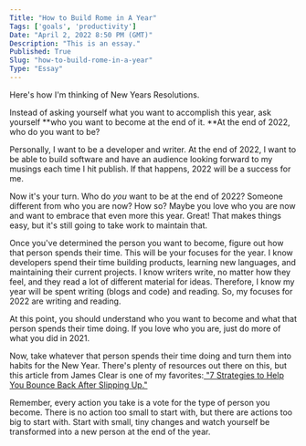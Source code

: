 ```yaml
---
Title: "How to Build Rome in A Year"
Tags: ['goals', 'productivity']
Date: "April 2, 2022 8:50 PM (GMT)"
Description: "This is an essay."
Published: True
Slug: "how-to-build-rome-in-a-year"
Type: "Essay"
---
```


Here's how I'm thinking of New Years Resolutions.

Instead of asking yourself what you want to accomplish this year, ask yourself **who you want to become at the end of it. **At the end of 2022, who do you want to be?

Personally, I want to be a developer and writer. At the end of 2022, I want to be able to build software and have an audience looking forward to my musings each time I hit publish. If that happens, 2022 will be a success for me.

Now it's your turn. Who do *you* want to be at the end of 2022? Someone different from who you are now? How so? Maybe you love who you are now and want to embrace that even more this year. Great! That makes things easy, but it's still going to take work to maintain that.

Once you've determined the person you want to become, figure out how that person spends their time. This will be your focuses for the year. I know developers spend their time building products, learning new languages, and maintaining their current projects. I know writers write, no matter how they feel, and they read a lot of different material for ideas. Therefore, I know my year will be spent writing (blogs and code) and reading. So, my focuses for 2022 are writing and reading.

At this point, you should understand who you want to become and what that person spends their time doing. If you love who you are, just do more of what you did in 2021.

Now, take whatever that person spends their time doing and turn them into habits for the New Year. There's plenty of resources out there on this, but this article from James Clear is one of my favorites:[ "7 Strategies to Help You Bounce Back After Slipping Up."](https://jamesclear.com/get-back-on-track)

Remember, every action you take is a vote for the type of person you become. There is no action too small to start with, but there are actions too big to start with. Start with small, tiny changes and watch yourself be transformed into a new person at the end of the year.